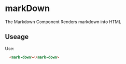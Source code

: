# markDown

The Markdown Component Renders markdown into HTML

## Useage

<mark-down></mark-down>

Use:

```html
  <mark-down></mark-down>
```


